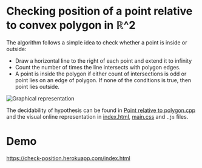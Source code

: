 # Checking position of a point relative to convex polygon in ℝ^2

The algorithm follows a simple idea to check whether a point is inside or outside:
  - Draw a horizontal line to the right of each point and extend it to infinity
  - Count the number of times the line intersects with polygon edges.
  - A point is inside the polygon if either count of intersections is odd or point lies on an edge of polygon.  If none of the conditions is true, then point lies outside.

![Graphical representation](https://media.geeksforgeeks.org/wp-content/uploads/polygon1.png)

The decidability of hypothesis can be found in [Point relative to polygon.cpp](https://github.com/Cincaa/Checking-position-of-a-point-relative-to-convex-polygon/blob/master/Point%20relative%20to%20polygon.cpp) and the visual online representation in [index.html](https://github.com/Cincaa/Checking-position-of-a-point-relative-to-convex-polygon/blob/master/index.html), [main.css](https://github.com/Cincaa/Checking-position-of-a-point-relative-to-convex-polygon/blob/master/main.css) and `.js` files.

# Demo

https://check-position.herokuapp.com/index.html
